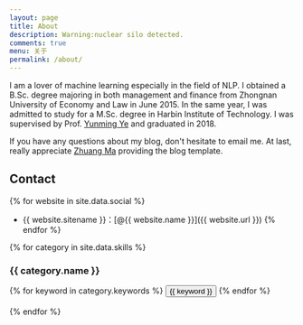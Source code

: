 ```yaml
---
layout: page
title: About
description: Warning:nuclear silo detected.
comments: true
menu: 关于
permalink: /about/
---
```

I am a lover of machine learning especially in the field of NLP. I obtained a B.Sc. degree majoring in both management and finance from Zhongnan University of Economy and Law in June 2015. In the same year,
I was admitted to study for a M.Sc. degree in Harbin Institute of Technology. I was supervised by Prof. [Yunming Ye](http://homepage.hit.edu.cn/pages/yeyunming) and graduated in 2018.

If you have any questions about my blog, don't hesitate to email me. At last, really appreciate [Zhuang Ma](mazhuang.org) providing the blog template.



## Contact

{% for website in site.data.social %}
* {{ website.sitename }}：[@{{ website.name }}]({{ website.url }})
{% endfor %}


{% for category in site.data.skills %}
### {{ category.name }}
<div class="btn-inline">
{% for keyword in category.keywords %}
<button class="btn btn-outline" type="button">{{ keyword }}</button>
{% endfor %}
<br>
<br>
</div>
{% endfor %}
